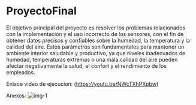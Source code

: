 # ProyectoFinal

El objetivo principal del proyecto es resolver los problemas relacionados con la 
implementación y el uso incorrecto de los sensores, con el fin de obtener datos precisos y 
confiables sobre la humedad, la temperatura y la calidad del aire. Estos parámetros son 
fundamentales para mantener un ambiente interior saludable y productivo, ya que niveles 
inadecuados de humedad, temperaturas extremas o una mala calidad del aire pueden 
afectar negativamente la salud, el confort y el rendimiento de los empleados.


Enlace video de ejecucion:
(https://youtu.be/NWcTXhPXpbw)

Anexos:
![img-1](https://github.com/joseignaciob16/ProyectoFinal/assets/81385175/5d1cd470-2102-4f28-b754-fbca17d8639f)
